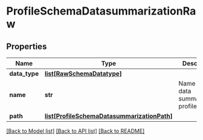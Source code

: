 # ProfileSchemaDatasummarizationRaw

## Properties
Name | Type | Description | Notes
------------ | ------------- | ------------- | -------------
**data_type** | [**list[RawSchemaDatatype]**](RawSchemaDatatype.md) |  | [optional] 
**name** | **str** | Name of raw-data summarization profile | 
**path** | [**list[ProfileSchemaDatasummarizationPath]**](ProfileSchemaDatasummarizationPath.md) |  | [optional] 

[[Back to Model list]](../README.md#documentation-for-models) [[Back to API list]](../README.md#documentation-for-api-endpoints) [[Back to README]](../README.md)


